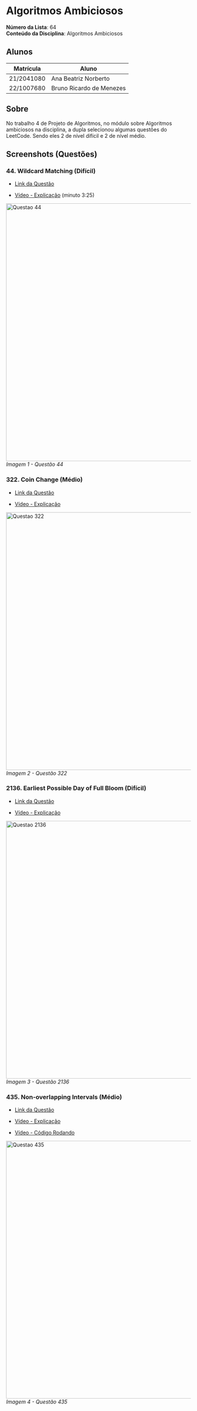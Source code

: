 # Algoritmos Ambiciosos

**Número da Lista**: 64<br>
**Conteúdo da Disciplina**: Algoritmos Ambiciosos<br>

## Alunos
|Matrícula | Aluno |
| -- | -- |
| 21/2041080  |  Ana Beatriz Norberto |
| 22/1007680  |  Bruno Ricardo de Menezes |

## Sobre 

No trabalho 4 de Projeto de Algoritmos, no módulo sobre Algoritmos ambiciosos na disciplina, a dupla selecionou algumas questões do LeetCode. Sendo eles 2 de nível difícil e 2 de nível médio.

## Screenshots (Questões)

### 44. Wildcard Matching (Difícil)

- [Link da Questão](https://leetcode.com/problems/wildcard-matching)

- [Vídeo - Explicação](https://youtu.be/QFucnq927Qs) (minuto 3:25)

<div align="left">
  <img src="" width="700" alt="Questao 44">
  <br>
    <em>Imagem 1 - Questão 44</em>

</div>

### 322. Coin Change (Médio)

- [Link da Questão](https://leetcode.com/problems/coin-change)

- [Vídeo - Explicação](https://youtu.be/QFucnq927Qs)

<div align="left">
  <img src="" width="700" alt="Questao 322">
  <br>
    <em>Imagem 2 - Questão 322</em>

</div> 

### 2136. Earliest Possible Day of Full Bloom (Difícil)

- [Link da Questão](https://leetcode.com/problems/earliest-possible-day-of-full-bloom/)

- [Vídeo - Explicação](https://youtu.be/0rMd3zA1PjI)

<div align="left">
  <img src="https://github.com/user-attachments/assets/eda350b6-b3df-429a-905c-b26c470ac13b" width="700" alt="Questao 2136">
  <br>
    <em>Imagem 3 - Questão 2136</em>

</div> 

### 435. Non-overlapping Intervals (Médio)

- [Link da Questão](https://leetcode.com/problems/non-overlapping-intervals/description/)

- [Vídeo - Explicação](https://youtu.be/lm2QBaZ3DzM)
- [Vídeo - Código Rodando](https://youtu.be/DUXHK0U24SI)

<div align="left">
  <img src="https://github.com/user-attachments/assets/e090ed0e-a624-4cfa-bc01-a5410820b6c5" width="700" alt="Questao 435">
  <br>
    <em>Imagem 4 - Questão 435</em>

</div> 



